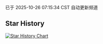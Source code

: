 已于 2025-10-26 07:15:34 CST 自动更新频道
## Star History
<a href='https://star-history.com/#skddyj/iptv&Date'>
<picture>
<source media='(prefers-color-scheme: dark)' srcset='https://api.star-history.com/svg?repos=skddyj/iptv&type=Date&theme=dark' />
<source media='(prefers-color-scheme: light)' srcset='https://api.star-history.com/svg?repos=skddyj/iptv&type=Date' />
<img alt='Star History Chart' src='https://api.star-history.com/svg?repos=skddyj/iptv&type=Date' />
</picture>
</a>
